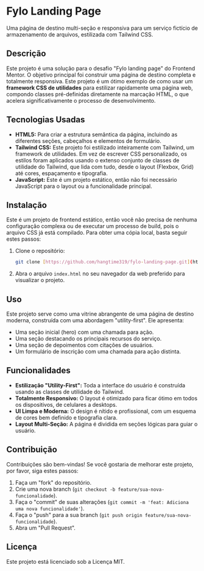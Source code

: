 # Fylo Landing Page

Uma página de destino multi-seção e responsiva para um serviço fictício de armazenamento de arquivos, estilizada com Tailwind CSS.

## Descrição

Este projeto é uma solução para o desafio "Fylo landing page" do Frontend Mentor. O objetivo principal foi construir uma página de destino completa e totalmente responsiva. Este projeto é um ótimo exemplo de como usar um **framework CSS de utilidades** para estilizar rapidamente uma página web, compondo classes pré-definidas diretamente na marcação HTML, o que acelera significativamente o processo de desenvolvimento.

## Tecnologias Usadas

* **HTML5:** Para criar a estrutura semântica da página, incluindo as diferentes seções, cabeçalhos e elementos de formulário.
* **Tailwind CSS:** Este projeto foi estilizado inteiramente com Tailwind, um framework de utilidades. Em vez de escrever CSS personalizado, os estilos foram aplicados usando o extenso conjunto de classes de utilidade do Tailwind, que lida com tudo, desde o layout (Flexbox, Grid) até cores, espaçamento e tipografia.
* **JavaScript:** Este é um projeto estático, então não foi necessário JavaScript para o layout ou a funcionalidade principal.

## Instalação

Este é um projeto de frontend estático, então você não precisa de nenhuma configuração complexa ou de executar um processo de build, pois o arquivo CSS já está compilado. Para obter uma cópia local, basta seguir estes passos:

1.  Clone o repositório:
    ```bash
    git clone [https://github.com/hangtime319/fylo-landing-page.git](https://github.com/hangtime319/fylo-landing-page.git)
    ```
2.  Abra o arquivo `index.html` no seu navegador da web preferido para visualizar o projeto.

## Uso

Este projeto serve como uma vitrine abrangente de uma página de destino moderna, construída com uma abordagem "utility-first". Ele apresenta:
* Uma seção inicial (hero) com uma chamada para ação.
* Uma seção destacando os principais recursos do serviço.
* Uma seção de depoimentos com citações de usuários.
* Um formulário de inscrição com uma chamada para ação distinta.

## Funcionalidades

* **Estilização "Utility-First":** Toda a interface do usuário é construída usando as classes de utilidade do Tailwind.
* **Totalmente Responsivo:** O layout é otimizado para ficar ótimo em todos os dispositivos, de celulares a desktops.
* **UI Limpa e Moderna:** O design é nítido e profissional, com um esquema de cores bem definido e tipografia clara.
* **Layout Multi-Seção:** A página é dividida em seções lógicas para guiar o usuário.

## Contribuição

Contribuições são bem-vindas! Se você gostaria de melhorar este projeto, por favor, siga estes passos:

1.  Faça um "fork" do repositório.
2.  Crie uma nova branch (`git checkout -b feature/sua-nova-funcionalidade`).
3.  Faça o "commit" de suas alterações (`git commit -m 'feat: Adiciona uma nova funcionalidade'`).
4.  Faça o "push" para a sua branch (`git push origin feature/sua-nova-funcionalidade`).
5.  Abra um "Pull Request".

## Licença

Este projeto está licenciado sob a Licença MIT.
